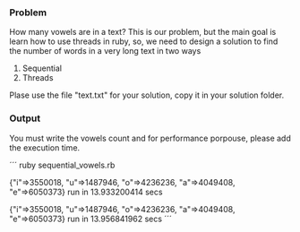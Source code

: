 ### Problem

How many vowels are in a text? This is our problem, but the main goal is
learn how to use threads in ruby, so, we need to design a solution to find
the number of words in a very long text in two ways

1. Sequential
2. Threads


Plase use the file "text.txt" for your solution, copy it in your solution
folder.


### Output

You must write the vowels count and for performance porpouse, please add
the execution time.

´´´
ruby sequential_vowels.rb

  {"i"=>3550018, "u"=>1487946, "o"=>4236236, "a"=>4049408, "e"=>6050373}
  run in 13.933200414 secs

  {"i"=>3550018, "u"=>1487946, "o"=>4236236, "a"=>4049408, "e"=>6050373}
   run in 13.956841962 secs
´´´
